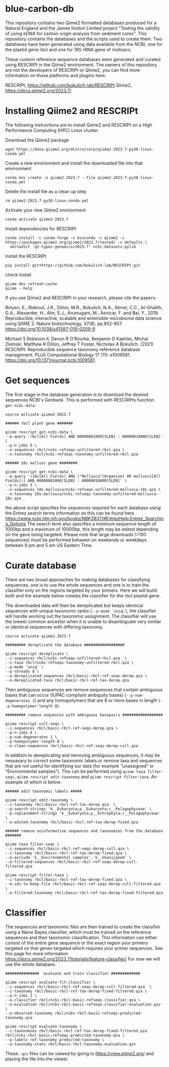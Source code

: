 # blue-carbon-db


This repository contains two Qiime2 formatted databases produced for a Natural England and the James Hutton Limited project "Testing the validity of using eDNA for carbon origin analysis from sediment cores". This repository contains the databases and the scripts used to create them.
Two databases have been generated using data available from the NCBI, one for the plastid gene rbcl and one for 18S rRNA gene of molluscs. 

These custom reference sequence databases were generated and curated using RESCRIPt in the Qiime2 environment. 
The owners of this repository are not the developers of RESCRIPt or Qiime2, you can find more information on those platforms and plugins here: 

RESCRIPt, https://github.com/bokulich-lab/RESCRIPt
Qiime2, https://docs.qiime2.org/2023.7/ 

# Installing Qiime2 and RESCRIPt

The following instructions are to install Qiime2 and RESCRIPt on a High Performance Computing (HPC) Linux cluster.

Download the Qiime2 package
```
wget https://data.qiime2.org/distro/core/qiime2-2023.7-py38-linux-conda.yml
```
Create a new environment and install the downloaded file into that environment
```
conda env create -n qiime2-2023.7 --file qiime2-2023.7-py38-linux-conda.yml
```
Delete the install file as a clean up step 
```
rm qiime2-2023.7-py38-linux-conda.yml
```
Activate your new Qiime2 environment
```
conda activate qiime2-2023.7
```
Install dependencies for RESCRIPt
```
conda install -c conda-forge -c bioconda -c qiime2 -c https://packages.qiime2.org/qiime2/2023.7/tested/ -c defaults \
  xmltodict 'q2-types-genomics>2023.7' ncbi-datasets-pylib
```
Install the RESCRIPt
```
pip install git+https://github.com/bokulich-lab/RESCRIPt.git
```
check install
```
qiime dev refresh-cache
qiime --help
```
If you use Qiime2 and RESCRIPt in your research, please cite the papers:

Bolyen, E., Rideout, J.R., Dillon, M.R., Bokulich, N.A., Abnet, C.C., Al-Ghalith, G.A., Alexander, H., Alm, E.J., Arumugam, M., Asnicar, F. and Bai, Y., 2019. Reproducible, interactive, scalable and extensible microbiome data science using QIIME 2. Nature biotechnology, 37(8), pp.852-857. https://doi.org/10.1038/s41587-019-0209-9

Michael S Robeson II, Devon R O'Rourke, Benjamin D Kaehler, Michal Ziemski, Matthew R Dillon, Jeffrey T Foster, Nicholas A Bokulich. (2021) RESCRIPt: Reproducible sequence taxonomy reference database management. PLoS Computational Biology 17 (11): e1009581. https://doi.org/10.1371/journal.pcbi.1009581.

# Get sequences

The first stage in the database generation is to download the desired sequences NCBI's Genbank. This is performed with RESCRIPts function ```get-ncbi-data```:

```
source activate qiime2-2023.7

###### rbcl plant gene #######

qiime rescript get-ncbi-data \
--p-query 'rbcl[All Fields] AND 00000001000[SLEN] : 00000010000[SLEN]' \
--p-n-jobs 5 \
--o-sequences rbcl/ncbi-refseqs-unfiltered-rbcl.qza \
--o-taxonomy rbcl/ncbi-refseqs-taxonomy-unfiltered-rbcl.qza

###### 18s mollusc gene ########

qiime rescript get-ncbi-data \
--p-query '(18s[All Fields] AND ("Mollusca"[Organism] OR molluscs[All Fields])) AND 00000001000[SLEN] : 00000010000[SLEN]' \
--p-n-jobs 5 \
--o-sequences 18s-mollusca/ncbi-refseqs-unfiltered-mollusca-18s.qza \
--o-taxonomy 18s-mollusca/ncbi-refseqs-taxonomy-unfiltered-mollusca-18s.qza
```

the above script specifies the sequences required for each database using the Entrez search terms information on this can be found here https://www.ncbi.nlm.nih.gov/books/NBK3837/#EntrezHelp.Entrez_Searching_Options
The search term also specifies a minimum sequence length of 1000bp and a maximum of 10000bp, this length may be edited depending on the gene being targeted.
Please note that large downloads (>100 sequences) must be performed between on weekends or weekdays between 9 pm and 5 am US Eastern Time. 

# Curate database

There are two broad approaches for making databases for classifying sequences, one is to use the whole sequences and one is to train the classifier only on the regions targeted by your primers. Here we will build both and the example below creates the classifier for the rbcl plastid gene. 

The downloaded data will then be dereplicated but keeps identical sequences with unique taxonomic ranks (```--p-mode 'uniq'```), the classifier will handle working out the taxonomic assignment. The classifier will use the lowest common ancestor when it is unable to disambiguate very similar or identical sequences with differing taxonomy.


```
source activate qiime2-2023.7

######### dereplicate the database ##################  

qiime rescript dereplicate \
--i-sequences rbcl/ncbi-refseqs-unfiltered-rbcl.qza  \
--i-taxa rbcl/ncbi-refseqs-taxonomy-unfiltered-rbcl.qza \
--p-mode 'uniq' \
--p-threads 8 \
--o-dereplicated-sequences rbcl/basic-rbcl-ref-seqs-derep.qza \
--o-dereplicated-taxa rbcl/basic-rbcl-ref-tax-derep.qza 
```

Then ambiguous sequences are remove sequences that contain ambiguous bases that can occur (IUPAC compliant ambiguity bases) (```--p-num-degenerates 1```) and any homopolymers that are 8 or more bases in length (```--p-homopolymer-length 8```).

```
######### remove sequences with ambiguous basepairs ##################  

qiime rescript cull-seqs \
--i-sequences rbcl/basic-rbcl-ref-seqs-derep.qza \
--p-n-jobs 8 \
--p-num-degenerates 1 \
--p-homopolymer-length 8 \
--o-clean-sequences rbcl/basic-rbcl-ref-seqs-derep-cull.qza
```

In addition to dereplicating and removing ambiguous sequences, it may be nessasary to correct some taxonomic labels or remove taxa and sequences that are not useful for identifying our data (for example "unassigned" or "Environmental samples"). This can be performed using ```qiime taxa filter-seqs```, ```qiime rescript edit-taxonomy``` and ```qiime rescript filter-taxa```. An example of which is below:

```
###### edit taxonomic labels #####

qiime rescript edit-taxonomy \
--i-taxonomy rbcl/basic-rbcl-ref-tax-derep.qza  \
--p-search-strings 'k__Eukaryota;p__Eukaryota;c__Pelagophyceae' \
--p-replacement-strings 'k__Eukaryota;p__Ochrophyta;c__Pelagophyceae' \
--o-edited-taxonomy rbcl/basic-rbcl-ref-tax-derep-fixed.qza 

###### remove uninformative sequences and taxonomies from the database #######

qiime taxa filter-seqs \
--i-sequences rbcl/basic-rbcl-ref-seqs-derep-cull.qza \
--i-taxonomy rbcl/basic-rbcl-ref-tax-derep-fixed.qza \
--p-exclude 'k__Environmental samples','k__Unassigned' \
--o-filtered-sequences rbcl/basic-rbcl-ref-seqs-derep-cull-filtered.qza

qiime rescript filter-taxa \
--i-taxonomy rbcl/basic-rbcl-ref-tax-derep-fixed.qza \
--m-ids-to-keep-file rbcl/basic-rbcl-ref-seqs-derep-cull-filtered.qza \
--o-filtered-taxonomy rbcl/basic-rbcl-ref-tax-derep-fixed-filtered.qza

```

# Classifier

The sequences and taxonomic files are then trained to create the classifier using a Naive Bayes classifier, which must be trained on the reference sequences and their taxonomic classification. This information can either consist of the entire gene sequence or the exact region your primers targeted on that genes targeted which requires your primer sequences. See this page for more information https://docs.qiime2.org/2023.7/tutorials/feature-classifier/ 
For now we will use the whole database. 

```
###############  evaluate and train classifier #############

qiime rescript evaluate-fit-classifier \
--i-sequences rbcl/basic-rbcl-ref-seqs-derep-cull-filtered.qza  \
--i-taxonomy rbcl/basic-rbcl-ref-tax-derep-fixed-filtered.qza \
--p-n-jobs 2 \
--o-classifier rbcl/ncbi-rbcl-basic-refseqs-classifier.qza \
--o-evaluation rbcl/ncbi-rbcl-basic-refseqs-classifier-evaluation.qzv \
--o-observed-taxonomy rbcl/ncbi-rbcl-basic-refseqs-predicted-taxonomy.qza

qiime rescript evaluate-taxonomy \
--i-taxonomies rbcl/basic-rbcl-ref-tax-derep-fixed-filtered.qza rbcl/ncbi-rbcl-basic-refseqs-predicted-taxonomy.qza \
--p-labels ref-taxonomy predicted-taxonomy \
--o-taxonomy-stats rbcl/basic-rbcl-taxonomy-evaluation.qzv

```

These ``` .qzv ``` files can be viewed by going to https://view.qiime2.org/ and placing the file into the viewer. 
